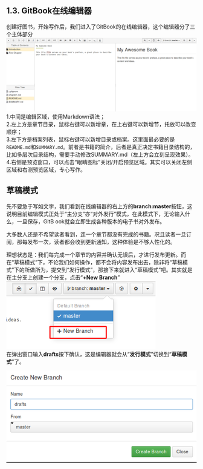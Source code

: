## **1.3. GitBook在线编辑器**
创建好图书，开始写作后，我们进入了GitBook的在线编辑器，这个编辑器分了三个主体部分  
![Editor](1-8.png)  
1.中间是编辑区域，使用Markdown语法；  
2.左上方是章节目录，鼠标右键可以新增章，在上右键可以新增节，托放可以改变顺序；  
3.左下方是档案列表，鼠标右键可以新增目录或档案。这里面最必要的是```README.md```和```SUMMARY.md```。前者是书籍的简介，后者是真正决定书籍目录结构的，比如多层次目录结构，需要手动修改SUMMARY.md（左上方会立刻呈现效果）。  
4.右侧是预览窗口，可以点击“眼睛图标”关闭/开启预览区域。其实可以关闭左侧区域和右测预览区域，专心写作。  
## **草稿模式**
先不要急于写如文字，我们看到在线编辑器的右上方的**branch:master**按钮，这说明目前编辑模式正处于“主分支”亦“对外发行”模式，在此模式下，无论输入什么，一旦保存，GitB
ook就会立即生成各种版本的电子书对外发布。

大多数人还是不希望读者看到，连一个章节都没有完成的书籍。况且读者一旦订阅，那每发布一次，读者都会收到更新通知，这种体验是不够人性化的。

理想状态是：我们每完成一个章节的内容并确认无误后，才进行发布更新。而在“草稿模式”下，不论我们如何操作，都不会将内容发布出去，除非将“草稿模式”下的所做所为，提交到“发行模式”，那接下来就进入“草稿模式”吧。其实就是在主分支上创建一个分支，点击“**+New Branch**”  
![drafts](1-9.png)  
在弹出窗口输入**drafts**按下确认，这是编辑器就会从“**发行模式**”切换到“**草稿模式**”了。

![](1-10.png)